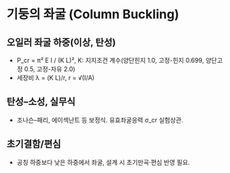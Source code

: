 # 기둥의 좌굴 (Column Buckling)

## 오일러 좌굴 하중(이상, 탄성)
- P_cr = π² E I / (K L)²,  K: 지지조건 계수(양단힌지 1.0, 고정-힌지 0.699, 양단고정 0.5, 고정-자유 2.0)
- 세장비 λ = (K L)/r,  r = √(I/A)

## 탄성–소성, 실무식
- 조나슨–패리, 에이섹난트 등 보정식. 유효좌굴응력 σ_cr 실험상관.

## 초기결함/편심
- 공칭 하중보다 낮은 하중에서 좌굴, 설계 시 초기만곡·편심 반영 필요.

